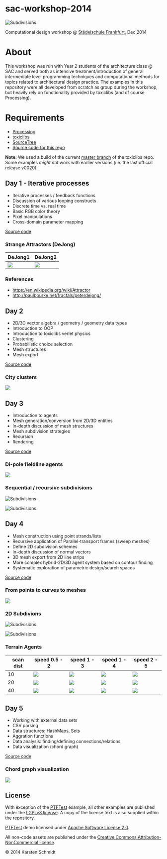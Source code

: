 # sac-workshop-2014

![Subdivisions](day3/Subdiv/20141203-subdiv.png)

Computational design workshop @ [Städelschule Frankfurt](http://www.staedelschule.de/architecture/), Dec 2014

# About

This workshop was run with Year 2 students of the architecture class @
SAC and served both as intensive treatment/introduction of general
intermediate level programming techniques and computational methods
for topics related to architectural design practice. The examples in this
repository were all developed from scratch as group during the
workshop, but heavily rely on functionality provided by toxiclibs (and
of course Processing).

# Requirements

- [Processing](http://processing.org)
- [toxiclibs](http://toxiclibs.org)
- [SourceTree](http://sourcetreeapp.com/)
- [Source code for this repo](https://github.com/learn-postspectacular/sac-workshop-2014)

**Note:** We used a build of the current
[master branch](http://hg.postspectacular.com/toxiclibs/src) of the
toxiclibs repo. Some examples *might not* work with earlier versions
(i.e. the last official release v0020).

## Day 1 - Iterative processes

- Iterative processes / feedback functions
- Discussion of various looping constructs
- Discrete time vs. real time
- Basic RGB color theory
- Pixel manipulations
- Cross-domain parameter mapping

[Source code](day1/)

### Strange Attractors (DeJong)

| DeJong1 | DeJong2 |
| ------- | ------- |
| ![](day1/DeJong1/export.jpg) | ![](day1/DeJong2/export.jpg) |

### References

- https://en.wikipedia.org/wiki/Attractor
- http://paulbourke.net/fractals/peterdejong/

## Day 2

- 2D/3D vector algebra / geometry / geometry data types
- Introduction to OOP
- Introduction to toxiclibs verlet physics
- Clustering
- Probabilistic choice selection
- Mesh structures
- Mesh export

[Source code](day2/)

### City clusters

![](day2/Satellites3/clusters.jpg)

## Day 3

- Introduction to agents
- Mesh generation/conversion from 2D/3D entities
- In-depth discussion of mesh structures
- Mesh subdivision strategies
- Recursion
- Rendering

[Source code](day3/)

### Di-pole fieldline agents

![](day3/FieldLineAgents/export.png)

### Sequential / recursive subdivisions

![Subdivisions](day3/Subdiv/20141203-subdiv2.png)

![Subdivisions](day3/Subdiv/20141203-subdiv3.png)

## Day 4

- Mesh construction using point strands/lists
- Recursive application of Parallel-transport frames (sweep meshes)
- Define 2D subdivision schemes
- In-depth discussion of normal vectors
- 3D mesh export from 2D line strips
- More complex hybrid-2D/3D agent system based on contour finding
- Systematic exploration of parametric design/search spaces

[Source code](day4/)

### From points to curves to meshes

![](day4/PTFTest/export.jpg)

### 2D Subdivions

![Subdivisions](day4/SubDiv2D/export-1.jpg)

![Subdivisions](day4/SubDiv2D/subdiv-3.jpg)

### Terrain Agents

| scan dist | speed 0.5 - 2 | speed 1 - 3 | speed 1 - 4 | speed 2 - 5 |
| --------- | ------------- | ----------- | ----------- | ----------- |
| 10        | ![](day4/TerrainAgents/s0.5-2-sd10.jpg) | ![](day4/TerrainAgents/s1-3-sd10.jpg) | ![](day4/TerrainAgents/s1-4-sd10.jpg) | ![](day4/TerrainAgents/s2-5-sd10.jpg) |
| 20        | ![](day4/TerrainAgents/s0.5-2-sd20.jpg) | ![](day4/TerrainAgents/s1-3-sd20.jpg) | ![](day4/TerrainAgents/s1-4-sd20.jpg) | ![](day4/TerrainAgents/s2-5-sd20.jpg) |
| 40        | ![](day4/TerrainAgents/s0.5-2-sd40.jpg) | ![](day4/TerrainAgents/s1-3-sd40.jpg) | ![](day4/TerrainAgents/s1-4-sd40.jpg) | ![](day4/TerrainAgents/s2-5-sd40.jpg) |

## Day 5

- Working with external data sets
- CSV parsing
- Data structures: HashMaps, Sets
- Aggration functions
- Data analysis: finding/defining connections/relations
- Data visualization (chord graph)

[Source code](day5/)

### Chord graph visualization

![](day5/FoodGraph/export.jpg)


## License

With exception of the [PTFTest](day4/PTFTest/) example, all other examples are published under the
[LGPLv3 license](http://www.gnu.org/licenses/lgpl-3.0.txt). A copy of
the license text is also supplied within the repository.

[PTFTest](day4/PTFTest/) demo licensed under [Apache Software License 2.0](http://www.apache.org/licenses/LICENSE-2.0).

All non-code assets are published under the [Creative Commons Attribution-NonCommercial license](http://creativecommons.org/licenses/by-nc/4.0).

&copy; 2014 Karsten Schmidt
